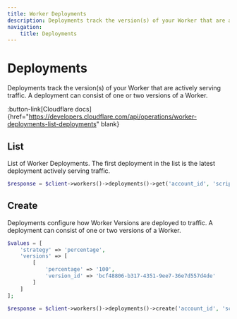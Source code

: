 ```yaml
---
title: Worker Deployments
description: Deployments track the version(s) of your Worker that are actively serving traffic.
navigation:
    title: Deployments
---
```


# Deployments

Deployments track the version(s) of your Worker that are actively serving traffic. A deployment can consist of one or two versions of a Worker.

:button-link[Cloudflare docs]{href="https://developers.cloudflare.com/api/operations/worker-deployments-list-deployments" blank}

## List

List of Worker Deployments. The first deployment in the list is the latest deployment actively serving traffic.

```php [php]
$response = $client->workers()->deployments()->get('account_id', 'script_name');
```

## Create

Deployments configure how Worker Versions are deployed to traffic. A deployment can consist of one or two versions of a Worker.

```php [php]
$values = [
    'strategy' => 'percentage',
    'versions' => [
        [
            'percentage' => '100',
            'version_id' => 'bcf48806-b317-4351-9ee7-36e7d557d4de'
        ]
    ]
];

$response = $client->workers()->deployments()->create('account_id', 'script_name', $values);
```